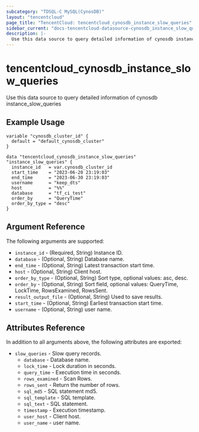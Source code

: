 ```yaml
---
subcategory: "TDSQL-C MySQL(CynosDB)"
layout: "tencentcloud"
page_title: "TencentCloud: tencentcloud_cynosdb_instance_slow_queries"
sidebar_current: "docs-tencentcloud-datasource-cynosdb_instance_slow_queries"
description: |-
  Use this data source to query detailed information of cynosdb instance_slow_queries
---
```


# tencentcloud_cynosdb_instance_slow_queries

Use this data source to query detailed information of cynosdb instance_slow_queries

## Example Usage

```hcl
variable "cynosdb_cluster_id" {
  default = "default_cynosdb_cluster"
}

data "tencentcloud_cynosdb_instance_slow_queries" "instance_slow_queries" {
  instance_id   = var.cynosdb_cluster_id
  start_time    = "2023-06-20 23:19:03"
  end_time      = "2023-06-30 23:19:03"
  username      = "keep_dts"
  host          = "%%"
  database      = "tf_ci_test"
  order_by      = "QueryTime"
  order_by_type = "desc"
}
```

## Argument Reference

The following arguments are supported:

* `instance_id` - (Required, String) Instance ID.
* `database` - (Optional, String) Database name.
* `end_time` - (Optional, String) Latest transaction start time.
* `host` - (Optional, String) Client host.
* `order_by_type` - (Optional, String) Sort type, optional values: asc, desc.
* `order_by` - (Optional, String) Sort field, optional values: QueryTime, LockTime, RowsExamined, RowsSent.
* `result_output_file` - (Optional, String) Used to save results.
* `start_time` - (Optional, String) Earliest transaction start time.
* `username` - (Optional, String) user name.

## Attributes Reference

In addition to all arguments above, the following attributes are exported:

* `slow_queries` - Slow query records.
  * `database` - Database name.
  * `lock_time` - Lock duration in seconds.
  * `query_time` - Execution time in seconds.
  * `rows_examined` - Scan Rows.
  * `rows_sent` - Return the number of rows.
  * `sql_md5` - SQL statement md5.
  * `sql_template` - SQL template.
  * `sql_text` - SQL statement.
  * `timestamp` - Execution timestamp.
  * `user_host` - Client host.
  * `user_name` - user name.



